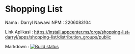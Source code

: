 # Shopping List
Nama    : Darryl Nawawi
NPM     : 2206083104

Link Aplikasi : https://install.appcenter.ms/orgs/shopping-list-darryl/apps/shopping-list/distribution_groups/public

Markdown : [![Build status](https://build.appcenter.ms/v0.1/apps/1b427179-56c7-43d7-af36-822b40567efd/branches/main/badge)](https://appcenter.ms)